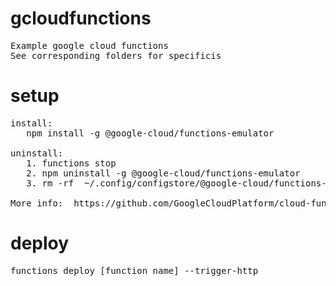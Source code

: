 # gcloudfunctions
<pre>
Example google cloud functions 
See corresponding folders for specificis
</pre>

# setup
<pre>
install: 
   npm install -g @google-cloud/functions-emulator
   
uninstall:
   1. functions stop
   2. npm uninstall -g @google-cloud/functions-emulator
   3. rm -rf  ~/.config/configstore/@google-cloud/functions-emulator/

More info:  https://github.com/GoogleCloudPlatform/cloud-functions-emulator/
</pre>

# deploy
<pre>
functions deploy [function name] --trigger-http
</pre>

